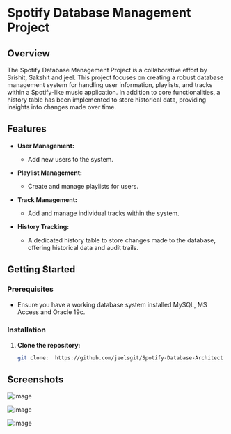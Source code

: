 # Spotify Database Management Project

## Overview

The Spotify Database Management Project is a collaborative effort by Srishit, Sakshit and jeel. This project focuses on creating a robust database management system for handling user information, playlists, and tracks within a Spotify-like music application. In addition to core functionalities, a history table has been implemented to store historical data, providing insights into changes made over time.

## Features

- **User Management:**
  - Add new users to the system.

- **Playlist Management:**
  - Create and manage playlists for users.

- **Track Management:**
  - Add and manage individual tracks within the system.

- **History Tracking:**
  - A dedicated history table to store changes made to the database, offering historical data and audit trails.

## Getting Started

### Prerequisites

- Ensure you have a working database system installed MySQL, MS Access and Oracle 19c.
### Installation

1. **Clone the repository:**
   ```bash
   git clone:  https://github.com/jeelsgit/Spotify-Database-Architect
## Screenshots
![image](https://github.com/sakshit2004/Spotify-Database-Management/blob/main/USER%20FORM.jpg)

![image](https://github.com/sakshit2004/Spotify-Database-Management/blob/main/Playlist%20form.jpg)

![image](https://github.com/sakshit2004/Spotify-Database-Management/blob/main/Tracks%20form.jpg)
